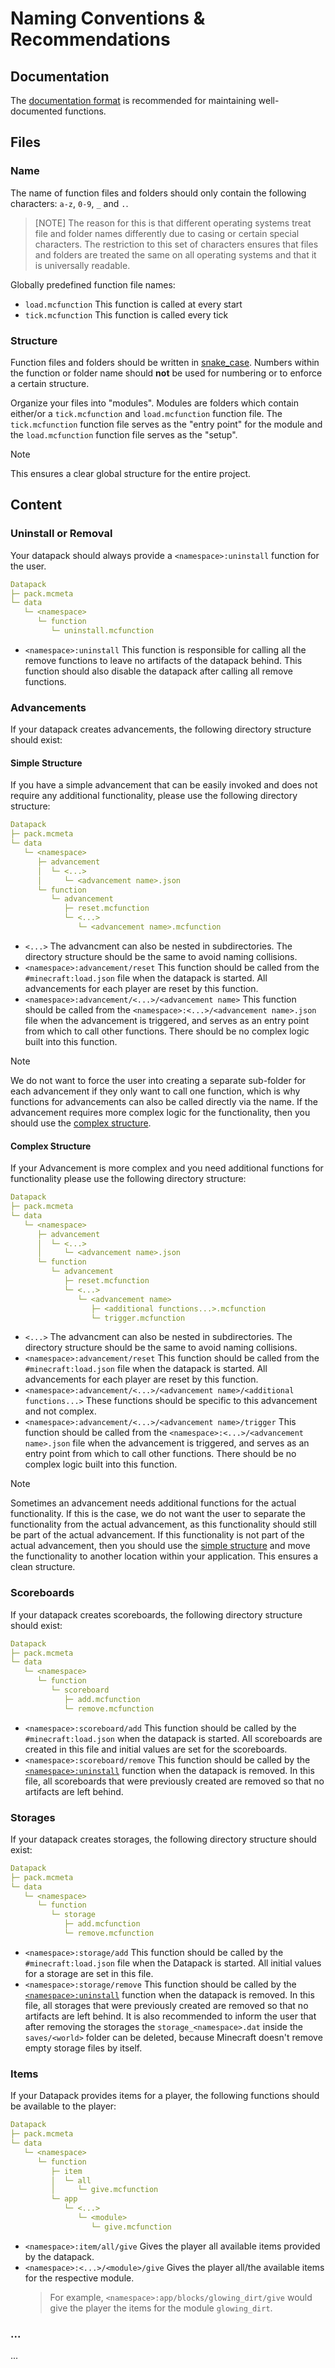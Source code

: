 # Naming Conventions & Recommendations
## Documentation
The [documentation format](./documentation_format.md) is recommended for maintaining well-documented functions.

## Files
### Name
The name of function files and folders should only contain the following characters: `a-z`, `0-9`, `_` and `.`.

> [NOTE]
> The reason for this is that different operating systems treat file and folder names differently due to casing or certain special characters. The restriction to this set of characters ensures that files and folders are treated the same on all operating systems and that it is universally readable.

Globally predefined function file names:
- `load.mcfunction` This function is called at every start
- `tick.mcfunction` This function is called every tick

### Structure
Function files and folders should be written in [snake_case](https://en.wikipedia.org/wiki/Snake_case). Numbers within the function or folder name should **not** be used for numbering or to enforce a certain structure.

Organize your files into "modules". Modules are folders which contain either/or a `tick.mcfunction` and `load.mcfunction` function file.
The `tick.mcfunction` function file serves as the "entry point" for the module and the `load.mcfunction` function file serves as the "setup".

> [!NOTE]
> This ensures a clear global structure for the entire project. 

## Content
### Uninstall or Removal
Your datapack should always provide a `<namespace>:uninstall` function for the user.

```yml
Datapack
├─ pack.mcmeta
└─ data
   └─ <namespace>
      └─ function
         └─ uninstall.mcfunction
```

- `<namespace>:uninstall` This function is responsible for calling all the remove functions to leave no artifacts of the datapack behind. This function should also disable the datapack after calling all remove functions.

### Advancements
If your datapack creates advancements, the following directory structure should exist:

#### Simple Structure
If you have a simple advancement that can be easily invoked and does not require any additional functionality, please use the following directory structure:

```yml
Datapack
├─ pack.mcmeta
└─ data
   └─ <namespace>
      ├─ advancement
      │  └─ <...>
      │     └─ <advancement name>.json
      └─ function
         └─ advancement
            ├─ reset.mcfunction
            └─ <...>
               └─ <advancement name>.mcfunction
```

- `<...>` The advancment can also be nested in subdirectories. The directory structure should be the same to avoid naming collisions.
- `<namespace>:advancement/reset` This function should be called from the `#minecraft:load.json` file when the datapack is started. All advancements for each player are reset by this function.
- `<namespace>:advancement/<...>/<advancement name>` This function should be called from the `<namespace>:<...>/<advancement name>.json` file when the advancement is triggered, and serves as an entry point from which to call other functions. There should be no complex logic built into this function.

> [!NOTE]
> We do not want to force the user into creating a separate sub-folder for each advancement if they only want to call one function, which is why functions for advancements can also be called directly via the name. If the advancement requires more complex logic for the functionality, then you should use the [complex structure](#complex-structure).

#### Complex Structure
If your Advancement is more complex and you need additional functions for functionality please use the following directory structure:

```yml
Datapack
├─ pack.mcmeta
└─ data
   └─ <namespace>
      ├─ advancement
      │  └─ <...>
      │     └─ <advancement name>.json
      └─ function
         └─ advancement
            ├─ reset.mcfunction
            └─ <...>
               └─ <advancement name>
                  ├─ <additional functions...>.mcfunction
                  └─ trigger.mcfunction
```

- `<...>` The advancment can also be nested in subdirectories. The directory structure should be the same to avoid naming collisions.
- `<namespace>:advancement/reset` This function should be called from the `#minecraft:load.json` file when the datapack is started. All advancements for each player are reset by this function.
- `<namespace>:advancement/<...>/<advancement name>/<additional functions...>` These functions should be specific to this advancement and not complex.
- `<namespace>:advancement/<...>/<advancement name>/trigger` This function should be called from the `<namespace>:<...>/<advancement name>.json` file when the advancement is triggered, and serves as an entry point from which to call other functions. There should be no complex logic built into this function.

> [!NOTE]
> Sometimes an advancement needs additional functions for the actual functionality. If this is the case, we do not want the user to separate the functionality from the actual advancement, as this functionality should still be part of the actual advancement. If this functionality is not part of the actual advancement, then you should use the [simple structure](#simple-structure) and move the functionality to another location within your application. This ensures a clean structure.

### Scoreboards
If your datapack creates scoreboards, the following directory structure should exist:

```yml
Datapack
├─ pack.mcmeta
└─ data
   └─ <namespace>
      └─ function
         └─ scoreboard
            ├─ add.mcfunction
            └─ remove.mcfunction
```

- `<namespace>:scoreboard/add` This function should be called by the `#minecraft:load.json` when the datapack is started. All scoreboards are created in this file and initial values are set for the scoreboards.
- `<namespace>:scoreboard/remove` This function should be called by the [`<namespace>:uninstall`](#uninstall-or-removal) function when the datapack is removed. In this file, all scoreboards that were previously created are removed so that no artifacts are left behind.

### Storages
If your datapack creates storages, the following directory structure should exist:

```yml
Datapack
├─ pack.mcmeta
└─ data
   └─ <namespace>
      └─ function
         └─ storage
            ├─ add.mcfunction
            └─ remove.mcfunction
```

- `<namespace>:storage/add` This function should be called by the `#minecraft:load.json` file when the Datapack is started. All initial values for a storage are set in this file.
- `<namespace>:storage/remove` This function should be called by the [`<namespace>:uninstall`](#uninstall-or-removal) function when the datapack is removed. In this file, all storages that were previously created are removed so that no artifacts are left behind. It is also recommended to inform the user that after removing the storages the `storage_<namespace>.dat` inside the `saves/<world>` folder can be deleted, because Minecraft doesn't remove empty storage files by itself.

### Items
If your Datapack provides items for a player, the following functions should be available to the player:

```yml
Datapack
├─ pack.mcmeta
└─ data
   └─ <namespace>
      └─ function
         ├─ item
         │  └─ all
         │     └─ give.mcfunction
         └─ app
            └─ <...>
               └─ <module>
                  └─ give.mcfunction
```

- `<namespace>:item/all/give` Gives the player all available items provided by the datapack.
- `<namespace>:<...>/<module>/give` Gives the player all/the available items for the respective module.<br>
  > For example, `<namespace>:app/blocks/glowing_dirt/give` would give the player the items for the module `glowing_dirt`.

### ...
...
